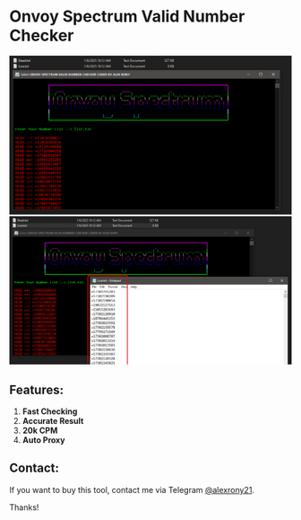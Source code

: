 # Onvoy Spectrum Valid Number Checker

![image](https://raw.githubusercontent.com/alexrony21/Onvoy-Spectrum-Valid-Number-Checker/refs/heads/main/Onvoy_Spectrum_Valid_Number_Checker.png)
![image](https://raw.githubusercontent.com/alexrony21/Onvoy-Spectrum-Valid-Number-Checker/refs/heads/main/Onvoy_Spectrum_Valid_Number_Checker_result.png)

## Features:
1. **Fast Checking**
2. **Accurate Result**
3. **20k CPM**
4. **Auto Proxy**

## Contact:
If you want to buy this tool, contact me via Telegram [@alexrony21](https://t.me/alexrony21).

Thanks!

